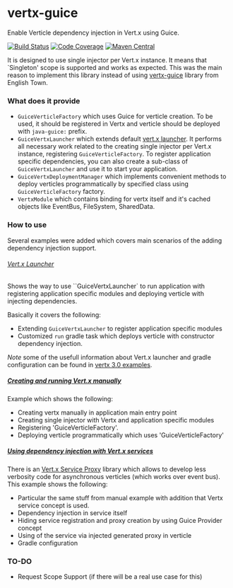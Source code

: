# vertx-guice
Enable Verticle dependency injection in Vert.x using Guice. 

[![Build Status](https://travis-ci.org/intappx/vertx-guice.svg?branch=master)](https://travis-ci.org/intappx/vertx-guice)
[![Code Coverage](https://img.shields.io/codecov/c/github/intappx/vertx-guice.svg)](https://codecov.io/github/intappx/vertx-guice)
[![Maven Central](https://img.shields.io/maven-central/v/com.intapp/vertx-guice.svg?maxAge=2592000)](http://search.maven.org/#search%7Cga%7C1%7Cg%3A%22com.intapp%22%20AND%20a%3A%22vertx-guice%22)

It is designed to use single injector per Vert.x instance.
It means that `Singleton' scope is supported and works as expected. This was the main reason to implement this library instead of using [vertx-guice](https://github.com/englishtown/vertx-guice) library from English Town.

### What does it provide
* `GuiceVerticleFactory` which uses Guice for verticle creation. To be used, it should be registered in Vertx and verticle should be deployed with `java-guice:` prefix. 
* `GuiceVertxLauncher` which extends default [vert.x launcher](http://vertx.io/docs/vertx-core/java/#_the_vert_x_launcher). It performs all necessary work related to the creating single injector per Vert.x instance, registering `GuiceVerticleFactory`. 
To register application specific dependencies, you can also create a sub-class of `GuiceVertxLauncher` and use it to start your application.
* `GuiceVertxDeploymentManager` which implements convenient methods to deploy verticles programmatically by specified class using `GuiceVerticleFactory` factory.
* `VertxModule` which contains binding for vertx itself and it's cached objects like EventBus, FileSystem, SharedData.

### How to use
Several examples were added which covers main scenarios of the adding dependency injection support. 

###### [Vert.x Launcher](vertx-guice-examples/launcher)
Shows the way to use ``GuiceVertxLauncher` to run application with registering application specific modules and deploying verticle with injecting dependencies.

Basically it covers the following:

* Extending `GuiceVertxLauncher` to register application specific modules
* Customized `run` gradle task which deploys verticle with constructor dependency injection. 

*Note* some of the usefull information about Vert.x launcher and gradle configuration can be found in [vertx 3.0 examples](https://github.com/vert-x3/vertx-examples/tree/master/gradle-redeploy).

##### [Creating and running Vert.x manually](vertx-guice-examples/manual)
Example which shows the following:

* Creating vertx manually in application main entry point
* Creating single injector with Vertx and application specific modules
* Registering 'GuiceVerticleFactory'.
* Deploying verticle programmatically which uses 'GuiceVerticleFactory'

##### [Using dependency injection with Vert.x services](vertx-guice-examples/service-proxy)
There is an [Vert.x Service Proxy](http://vertx.io/docs/vertx-service-proxy/) library which allows to develop less verbosity code for asynchronous verticles (which works over event bus).
This example shows the following:

* Particular the same stuff from manual example with addition that Vertx service concept is used.
* Dependency injection in service itself
* Hiding service registration and proxy creation by using Guice Provider concept
* Using of the service via injected generated proxy in verticle 
* Gradle configuration

### TO-DO
* Request Scope Support (if there will be a real use case for this)
